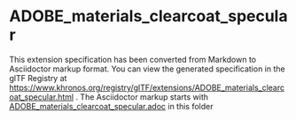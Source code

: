 <!--
Copyright 2022 The Khronos Group Inc.
SPDX-License-Identifier: LicenseRef-KhronosSpecCopyright
-->

# ADOBE_materials_clearcoat_specular

This extension specification has been converted from Markdown to Asciidoctor markup format.
You can view the generated specification in the glTF Registry at
https://www.khronos.org/registry/glTF/extensions/ADOBE_materials_clearcoat_specular.html .
The Asciidoctor markup starts with [ADOBE_materials_clearcoat_specular.adoc](ADOBE_materials_clearcoat_specular.adoc) in this folder

